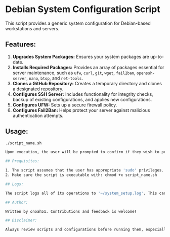 # Debian System Configuration Script

This script provides a generic system configuration for Debian-based workstations and servers.

## Features:

1. **Upgrades System Packages:** Ensures your system packages are up-to-date.
2. **Installs Required Packages:** Provides an array of packages essential for server maintenance, such as `ufw`, `curl`, `git`, `wget`, `fail2ban`, `openssh-server`, `nano`, `btop`, and `net-tools`.
3. **Clones a GitHub Repository:** Creates a temporary directory and clones a designated repository.
4. **Configures SSH Server:** Includes functionality for integrity checks, backup of existing configurations, and applies new configurations.
5. **Configures UFW:** Sets up a secure firewall policy.
6. **Configures Fail2Ban:** Helps protect your server against malicious authentication attempts.

## Usage:

```sh
./script_name.sh

Upon execution, the user will be prompted to confirm if they wish to proceed with the configuration.

## Prequisites:

1. The script assumes that the user has appropriate 'sudo' privileges.
2. Make sure the script is executable with: chmod +x script_name.sh

## Logs:

The script logs all of its operations to '~/system_setup.log'. This can be useful for troubleshooting or future auditing changes.

## Author:

Written by onoah51. Contributions and feedback is welcome!

## Disclaimer:

Always review scripts and configurations before running them, especially when they involve editing system settings or sudo commands. Ensure testing is done in a non-critical environment for applying to production systems.